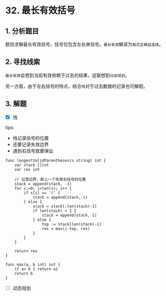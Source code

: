 # 32. 最长有效括号

## 1. 分析题目
题目求解最长有效括号，括号仅包含左右单括号。`最长有效`解读为`格式正确且连续`。

## 2. 寻找线索
`最长有效`会想到当前有效依赖于过去的结果，这联想到`动态规划`。

另一方面，由于左右括号的特点，结合`栈`对于过去数据的记录也可解题。

## 3. 解题
- [x] 栈

tips:
- 栈记录括号的位置
- 还要记录失效边界
- 遇到右括号就要弹出
```golang
func longestValidParentheses(s string) int {
    var stack []int
    var res int
    
    // 记录边界，即上一个失效右括号的位置
    stack = append(stack, -1)
    for i:=0; i<len(s); i++ {
        if s[i] == '(' {
            stack = append(stack, i)
        } else {
            stack = stack[:len(stack)-1]
            if len(stack) < 1 {
                stack = append(stack, i)
            } else {
                top := stack[len(stack)-1]
                res = max(i-top, res)
            }
        }
    }

    return res
}

func max(a, b int) int {
    if a> b { return a}
    return b
}
```

- [ ] 动态规划
